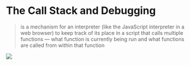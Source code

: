 # The Call Stack and Debugging
> is a mechanism for an interpreter (like the JavaScript interpreter in a web browser) to keep track of its place in a script that calls multiple functions — what function
>  is currently being run and what functions are called from within that function

![](https://cdn-images-1.medium.com/max/1024/0*aPCs0hP0Q-s4fkCJ.jpg)
